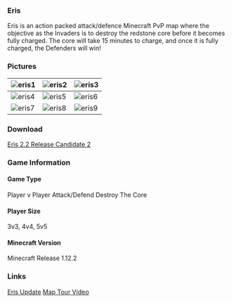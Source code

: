 
### Eris

Eris is an action packed attack/defence Minecraft PvP map where the objective as the Invaders is to destroy the redstone core before it becomes fully charged. The core will take 15 minutes to charge, and once it is fully charged, the Defenders will win!

### Pictures

![eris1](https://user-images.githubusercontent.com/15371999/32384945-eaef98a0-c092-11e7-95eb-922b1ecaff04.png) | ![eris2](https://user-images.githubusercontent.com/15371999/32384957-f0f98134-c092-11e7-83d1-e0cd99345c91.png) | ![eris3](https://user-images.githubusercontent.com/15371999/32384966-f7a61aec-c092-11e7-97a5-1a928a4b974b.png)
--- | --- |  ---
![eris4](https://user-images.githubusercontent.com/15371999/32384991-0b3891a2-c093-11e7-80ba-598b57a5b4a4.png) | ![eris5](https://user-images.githubusercontent.com/15371999/32384993-0c7d995e-c093-11e7-8ff8-1de52fe6f28e.png) | ![eris6](https://user-images.githubusercontent.com/15371999/32384995-0dc60346-c093-11e7-8f23-b7178a5eaf5e.png)
![eris7](https://user-images.githubusercontent.com/15371999/32385003-18fad002-c093-11e7-9806-f3c371ca0e40.png) | ![eris8](https://user-images.githubusercontent.com/15371999/32385006-198ad8c8-c093-11e7-9584-27b60041f8fc.png) | ![eris9](https://user-images.githubusercontent.com/15371999/32385011-1ac6f898-c093-11e7-9548-da803a956436.png)

### Download
[Eris 2.2 Release Candidate 2](https://github.com/NotJeven/eris/files/1441797/Eris.2.2.Release.Candidate.2.zip)

### Game Information
#### Game Type
Player v Player
Attack/Defend
Destroy The Core
#### Player Size
3v3, 4v4, 5v5 
#### Minecraft Version
Minecraft Release 1.12.2

### Links
[Eris Update](http://twitter.com/erisupdates/)
[Map Tour Video](http://youtu.be/Wq3NJ_AeNyE/)
